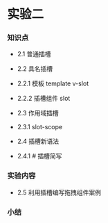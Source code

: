 # 实验二 

### 知识点

- 2.1 普通插槽
- 2.2 具名插槽
- 2.2.1 模板 template v-slot 
- 2.2.2 插槽组件 slot 

- 2.3 作用域插槽
- 2.3.1 slot-scope

- 2.4 插槽新语法
- 2.4.1 # 插槽简写


### 实验内容

- 2.5 利用插槽编写拖拽组件案例

### 小结


